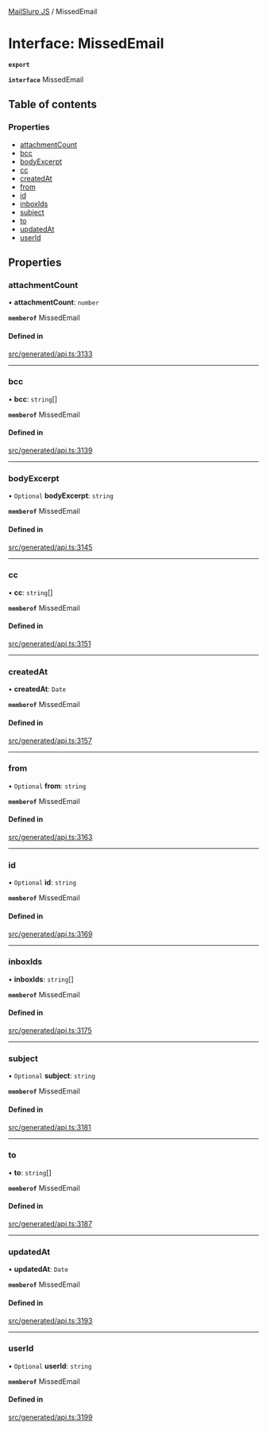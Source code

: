 [MailSlurp JS](../README.md) / MissedEmail

# Interface: MissedEmail

**`export`**

**`interface`** MissedEmail

## Table of contents

### Properties

- [attachmentCount](MissedEmail.md#attachmentcount)
- [bcc](MissedEmail.md#bcc)
- [bodyExcerpt](MissedEmail.md#bodyexcerpt)
- [cc](MissedEmail.md#cc)
- [createdAt](MissedEmail.md#createdat)
- [from](MissedEmail.md#from)
- [id](MissedEmail.md#id)
- [inboxIds](MissedEmail.md#inboxids)
- [subject](MissedEmail.md#subject)
- [to](MissedEmail.md#to)
- [updatedAt](MissedEmail.md#updatedat)
- [userId](MissedEmail.md#userid)

## Properties

### attachmentCount

• **attachmentCount**: `number`

**`memberof`** MissedEmail

#### Defined in

[src/generated/api.ts:3133](https://github.com/mailslurp/mailslurp-client/blob/f0f645f/src/generated/api.ts#L3133)

___

### bcc

• **bcc**: `string`[]

**`memberof`** MissedEmail

#### Defined in

[src/generated/api.ts:3139](https://github.com/mailslurp/mailslurp-client/blob/f0f645f/src/generated/api.ts#L3139)

___

### bodyExcerpt

• `Optional` **bodyExcerpt**: `string`

**`memberof`** MissedEmail

#### Defined in

[src/generated/api.ts:3145](https://github.com/mailslurp/mailslurp-client/blob/f0f645f/src/generated/api.ts#L3145)

___

### cc

• **cc**: `string`[]

**`memberof`** MissedEmail

#### Defined in

[src/generated/api.ts:3151](https://github.com/mailslurp/mailslurp-client/blob/f0f645f/src/generated/api.ts#L3151)

___

### createdAt

• **createdAt**: `Date`

**`memberof`** MissedEmail

#### Defined in

[src/generated/api.ts:3157](https://github.com/mailslurp/mailslurp-client/blob/f0f645f/src/generated/api.ts#L3157)

___

### from

• `Optional` **from**: `string`

**`memberof`** MissedEmail

#### Defined in

[src/generated/api.ts:3163](https://github.com/mailslurp/mailslurp-client/blob/f0f645f/src/generated/api.ts#L3163)

___

### id

• `Optional` **id**: `string`

**`memberof`** MissedEmail

#### Defined in

[src/generated/api.ts:3169](https://github.com/mailslurp/mailslurp-client/blob/f0f645f/src/generated/api.ts#L3169)

___

### inboxIds

• **inboxIds**: `string`[]

**`memberof`** MissedEmail

#### Defined in

[src/generated/api.ts:3175](https://github.com/mailslurp/mailslurp-client/blob/f0f645f/src/generated/api.ts#L3175)

___

### subject

• `Optional` **subject**: `string`

**`memberof`** MissedEmail

#### Defined in

[src/generated/api.ts:3181](https://github.com/mailslurp/mailslurp-client/blob/f0f645f/src/generated/api.ts#L3181)

___

### to

• **to**: `string`[]

**`memberof`** MissedEmail

#### Defined in

[src/generated/api.ts:3187](https://github.com/mailslurp/mailslurp-client/blob/f0f645f/src/generated/api.ts#L3187)

___

### updatedAt

• **updatedAt**: `Date`

**`memberof`** MissedEmail

#### Defined in

[src/generated/api.ts:3193](https://github.com/mailslurp/mailslurp-client/blob/f0f645f/src/generated/api.ts#L3193)

___

### userId

• `Optional` **userId**: `string`

**`memberof`** MissedEmail

#### Defined in

[src/generated/api.ts:3199](https://github.com/mailslurp/mailslurp-client/blob/f0f645f/src/generated/api.ts#L3199)
